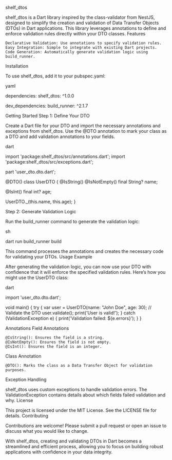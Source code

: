 shelf_dtos

shelf_dtos is a Dart library inspired by the class-validator from NestJS, designed to simplify the creation and validation of Data Transfer Objects (DTOs) in Dart applications. This library leverages annotations to define and enforce validation rules directly within your DTO classes.
Features

    Declarative Validation: Use annotations to specify validation rules.
    Easy Integration: Simple to integrate with existing Dart projects.
    Code Generation: Automatically generate validation logic using build_runner.

Installation

To use shelf_dtos, add it to your pubspec.yaml:

yaml

dependencies:
  shelf_dtos: ^1.0.0

dev_dependencies:
  build_runner: ^2.1.7

Getting Started
Step 1: Define Your DTO

Create a Dart file for your DTO and import the necessary annotations and exceptions from shelf_dtos. Use the @DTO annotation to mark your class as a DTO and add validation annotations to your fields.

dart

import 'package:shelf_dtos/src/annotations.dart';
import 'package:shelf_dtos/src/exceptions.dart';

part 'user_dto.dto.dart';

@DTO()
class UserDTO {
  @IsString()
  @IsNotEmpty()
  final String? name;

  @IsInt()
  final int? age;

  UserDTO._(this.name, this.age);
}

Step 2: Generate Validation Logic

Run the build_runner command to generate the validation logic:

sh

dart run build_runner build

This command processes the annotations and creates the necessary code for validating your DTOs.
Usage Example

After generating the validation logic, you can now use your DTO with confidence that it will enforce the specified validation rules. Here’s how you might use the UserDTO class:

dart

import 'user_dto.dto.dart';

void main() {
  try {
    var user = UserDTO(name: "John Doe", age: 30);
    // Validate the DTO
    user.validate();
    print('User is valid!');
  } catch (ValidationException e) {
    print('Validation failed: ${e.errors}');
  }
}

Annotations
Field Annotations

    @IsString(): Ensures the field is a string.
    @IsNotEmpty(): Ensures the field is not empty.
    @IsInt(): Ensures the field is an integer.

Class Annotation

    @DTO(): Marks the class as a Data Transfer Object for validation purposes.

Exception Handling

shelf_dtos uses custom exceptions to handle validation errors. The ValidationException contains details about which fields failed validation and why.
License

This project is licensed under the MIT License. See the LICENSE file for details.
Contributing

Contributions are welcome! Please submit a pull request or open an issue to discuss what you would like to change.

With shelf_dtos, creating and validating DTOs in Dart becomes a streamlined and efficient process, allowing you to focus on building robust applications with confidence in your data integrity.
